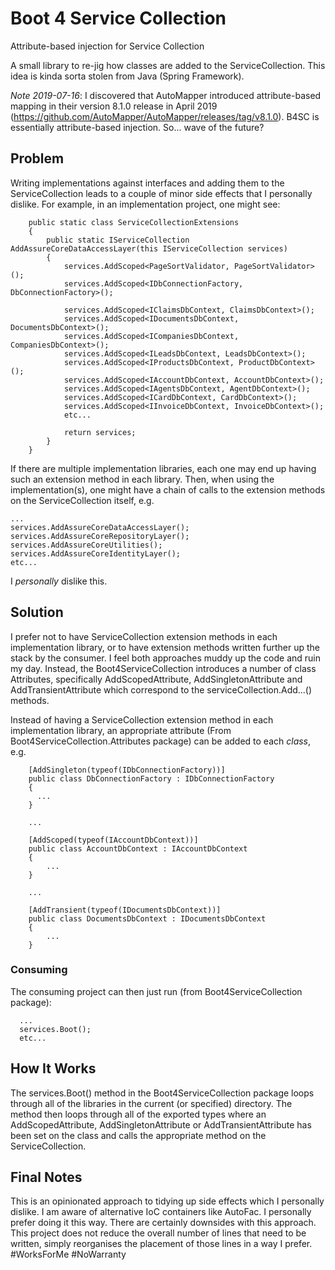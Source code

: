 # Boot 4 Service Collection
Attribute-based injection for Service Collection

A small library to re-jig how classes are added to the ServiceCollection. This idea is kinda sorta stolen from Java (Spring Framework). 

*Note 2019-07-16*: I discovered that AutoMapper introduced attribute-based mapping in their version 8.1.0 release in April 2019 (https://github.com/AutoMapper/AutoMapper/releases/tag/v8.1.0). B4SC is essentially attribute-based injection. So... wave of the future?

## Problem

Writing implementations against interfaces and adding them to the ServiceCollection leads to a couple of minor side effects that I personally dislike. For example, in an implementation project, one might see:
```
    public static class ServiceCollectionExtensions
    {
        public static IServiceCollection AddAssureCoreDataAccessLayer(this IServiceCollection services)
        {   
            services.AddScoped<PageSortValidator, PageSortValidator>();
            services.AddScoped<IDbConnectionFactory, DbConnectionFactory>();

            services.AddScoped<IClaimsDbContext, ClaimsDbContext>();
            services.AddScoped<IDocumentsDbContext, DocumentsDbContext>();
            services.AddScoped<ICompaniesDbContext, CompaniesDbContext>();
            services.AddScoped<ILeadsDbContext, LeadsDbContext>();
            services.AddScoped<IProductsDbContext, ProductDbContext>();
            services.AddScoped<IAccountDbContext, AccountDbContext>();
            services.AddScoped<IAgentsDbContext, AgentDbContext>();
            services.AddScoped<ICardDbContext, CardDbContext>();
            services.AddScoped<IInvoiceDbContext, InvoiceDbContext>();
            etc...

            return services;
        }
    }
```

If there are multiple implementation libraries, each one may end up having such an extension method in each library. Then, when using the implementation(s), one might have a chain of calls to the extension methods on the ServiceCollection itself, e.g.

```
...
services.AddAssureCoreDataAccessLayer();
services.AddAssureCoreRepositoryLayer();
services.AddAssureCoreUtilities();
services.AddAssureCoreIdentityLayer();
etc...
```

I *personally* dislike this.

## Solution

I prefer not to have ServiceCollection extension methods in each implementation library, or to have extension methods written further up the stack by the consumer. I feel both approaches muddy up the code and ruin my day. Instead, the Boot4ServiceCollection introduces a number of class Attributes, specifically AddScopedAttribute, AddSingletonAttribute and AddTransientAttribute which correspond to the serviceCollection.Add...() methods.

Instead of having a ServiceCollection extension method in each implementation library, an appropriate attribute (From Boot4ServiceCollection.Attributes package) can be added to each *class*, e.g.

```
    [AddSingleton(typeof(IDbConnectionFactory))]
    public class DbConnectionFactory : IDbConnectionFactory
    {
      ...
    }
    
    ...
    
    [AddScoped(typeof(IAccountDbContext))]
    public class AccountDbContext : IAccountDbContext
    {
        ...
    }
    
    ...
    
    [AddTransient(typeof(IDocumentsDbContext))]
    public class DocumentsDbContext : IDocumentsDbContext
    {
        ...
    }

```

### Consuming

The consuming project can then just run (from Boot4ServiceCollection package):
```
  ...
  services.Boot();
  etc...
```

## How It Works

The services.Boot() method in the Boot4ServiceCollection package loops through all of the libraries in the current (or specified) directory. The method then loops through all of the exported types where an AddScopedAttribute, AddSingletonAttribute or AddTransientAttribute has been set on the class and calls the appropriate method on the ServiceCollection.

## Final Notes

This is an opinionated approach to tidying up side effects which I personally dislike. I am aware of alternative IoC containers like AutoFac. I personally prefer doing it this way. There are certainly downsides with this approach. This project does not reduce the overall number of lines that need to be written, simply reorganises the placement of those lines in a way I prefer. #WorksForMe #NoWarranty

